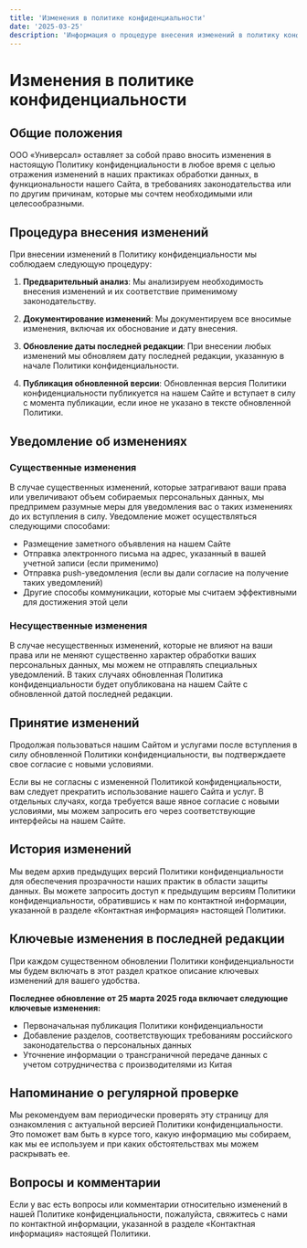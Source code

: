 ```yaml
---
title: 'Изменения в политике конфиденциальности'
date: '2025-03-25'
description: 'Информация о процедуре внесения изменений в политику конфиденциальности сайта "Мир Китайского Оборудования"'
---
```


# Изменения в политике конфиденциальности

## Общие положения

ООО «Универсал» оставляет за собой право вносить изменения в настоящую Политику конфиденциальности в любое время с целью отражения изменений в наших практиках обработки данных, в функциональности нашего Сайта, в требованиях законодательства или по другим причинам, которые мы сочтем необходимыми или целесообразными.

## Процедура внесения изменений

При внесении изменений в Политику конфиденциальности мы соблюдаем следующую процедуру:

1. **Предварительный анализ**: Мы анализируем необходимость внесения изменений и их соответствие применимому законодательству.

2. **Документирование изменений**: Мы документируем все вносимые изменения, включая их обоснование и дату внесения.

3. **Обновление даты последней редакции**: При внесении любых изменений мы обновляем дату последней редакции, указанную в начале Политики конфиденциальности.

4. **Публикация обновленной версии**: Обновленная версия Политики конфиденциальности публикуется на нашем Сайте и вступает в силу с момента публикации, если иное не указано в тексте обновленной Политики.

## Уведомление об изменениях

### Существенные изменения

В случае существенных изменений, которые затрагивают ваши права или увеличивают объем собираемых персональных данных, мы предпримем разумные меры для уведомления вас о таких изменениях до их вступления в силу. Уведомление может осуществляться следующими способами:

- Размещение заметного объявления на нашем Сайте
- Отправка электронного письма на адрес, указанный в вашей учетной записи (если применимо)
- Отправка push-уведомления (если вы дали согласие на получение таких уведомлений)
- Другие способы коммуникации, которые мы считаем эффективными для достижения этой цели

### Несущественные изменения

В случае несущественных изменений, которые не влияют на ваши права или не меняют существенно характер обработки ваших персональных данных, мы можем не отправлять специальных уведомлений. В таких случаях обновленная Политика конфиденциальности будет опубликована на нашем Сайте с обновленной датой последней редакции.

## Принятие изменений

Продолжая пользоваться нашим Сайтом и услугами после вступления в силу обновленной Политики конфиденциальности, вы подтверждаете свое согласие с новыми условиями.

Если вы не согласны с измененной Политикой конфиденциальности, вам следует прекратить использование нашего Сайта и услуг. В отдельных случаях, когда требуется ваше явное согласие с новыми условиями, мы можем запросить его через соответствующие интерфейсы на нашем Сайте.

## История изменений

Мы ведем архив предыдущих версий Политики конфиденциальности для обеспечения прозрачности наших практик в области защиты данных. Вы можете запросить доступ к предыдущим версиям Политики конфиденциальности, обратившись к нам по контактной информации, указанной в разделе «Контактная информация» настоящей Политики.

## Ключевые изменения в последней редакции

При каждом существенном обновлении Политики конфиденциальности мы будем включать в этот раздел краткое описание ключевых изменений для вашего удобства.

**Последнее обновление от 25 марта 2025 года включает следующие ключевые изменения:**

- Первоначальная публикация Политики конфиденциальности
- Добавление разделов, соответствующих требованиям российского законодательства о персональных данных
- Уточнение информации о трансграничной передаче данных с учетом сотрудничества с производителями из Китая

## Напоминание о регулярной проверке

Мы рекомендуем вам периодически проверять эту страницу для ознакомления с актуальной версией Политики конфиденциальности. Это поможет вам быть в курсе того, какую информацию мы собираем, как мы ее используем и при каких обстоятельствах мы можем раскрывать ее.

## Вопросы и комментарии

Если у вас есть вопросы или комментарии относительно изменений в нашей Политике конфиденциальности, пожалуйста, свяжитесь с нами по контактной информации, указанной в разделе «Контактная информация» настоящей Политики.
